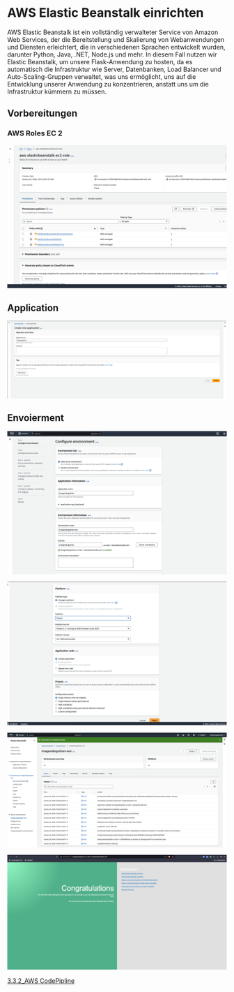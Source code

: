 # AWS Elastic Beanstalk einrichten

AWS Elastic Beanstalk ist ein vollständig verwalteter Service von Amazon Web Services, der die Bereitstellung und Skalierung von Webanwendungen und Diensten erleichtert, die in verschiedenen Sprachen entwickelt wurden, darunter Python, Java, .NET, Node.js und mehr. In diesem Fall nutzen wir Elastic Beanstalk, um unsere Flask-Anwendung zu hosten, da es automatisch die Infrastruktur wie Server, Datenbanken, Load Balancer und Auto-Scaling-Gruppen verwaltet, was uns ermöglicht, uns auf die Entwicklung unserer Anwendung zu konzentrieren, anstatt uns um die Infrastruktur kümmern zu müssen.

## Vorbereitungen
### AWS Roles EC 2

![](../3.2_Flask/attachments/Pasted%20image%2020240124105425.png)


## Application

 ![](attachments/Pasted%20image%2020240130002334.png)

## Envoierment



![](../3.2_Flask/attachments/Pasted%20image%2020240124105255.png)


![](../3.2_Flask/attachments/Pasted%20image%2020240124105321.png)

![](../3.2_Flask/attachments/Pasted%20image%2020240124105801.png)


![](../3.2_Flask/attachments/Pasted%20image%2020240124105735.png)




[3.3.2_AWS CodePipline](3.3.2_AWS%20CodePipline.md)
